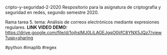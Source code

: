 cripto-y-seguridad-2-2020
Respositorio para la asignatura de criptografía y seguridad en redes, segundo semestre 2020.

Rama tarea 5. tema: Análisis de correos electrónicos mediante expresiones regulares.
**LINK VIDEO DEMO:** https://drive.google.com/file/d/1ojhslMJ0LiLAGEJgqO0jifC8YNX5JQz7/view?usp=sharing

#python #imaplib #regex
